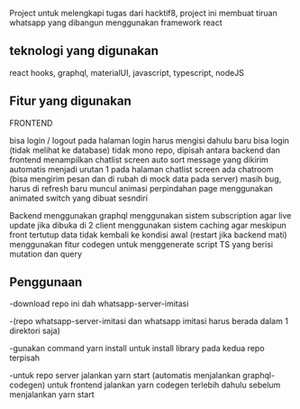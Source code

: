 Project untuk melengkapi tugas dari hacktif8, project ini membuat tiruan whatsapp yang dibangun menggunakan framework react

## teknologi yang digunakan

react hooks, graphql, materialUI, javascript, typescript, nodeJS

## Fitur yang digunakan

FRONTEND

bisa login / logout
pada halaman login harus mengisi dahulu baru bisa login (tidak melihat ke database)
tidak mono repo, dipisah antara backend dan frontend
menampilkan chatlist screen
auto sort message yang dikirim automatis menjadi urutan 1 pada halaman chatlist screen
ada chatroom (bisa mengirim pesan dan di rubah di mock data pada server) masih bug, harus di refresh baru muncul
animasi perpindahan page menggunakan animated switch yang dibuat sesndiri

Backend
menggunakan graphql
menggunakan sistem subscription agar live update jika dibuka di 2 client
menggunakan sistem caching agar meskipun front tertutup data tidak kembali ke kondisi awal (restart jika backend mati)
menggunakan fitur codegen untuk menggenerate script TS yang berisi mutation dan query

## Penggunaan

-download repo ini dah whatsapp-server-imitasi

-(repo whatsapp-server-imitasi dan whatsapp imitasi harus berada dalam 1 direktori saja)

-gunakan command yarn install untuk install library pada kedua repo terpisah

-untuk repo server jalankan yarn start (automatis menjalankan graphql-codegen)
untuk frontend jalankan yarn codegen terlebih dahulu sebelum menjalankan yarn start
